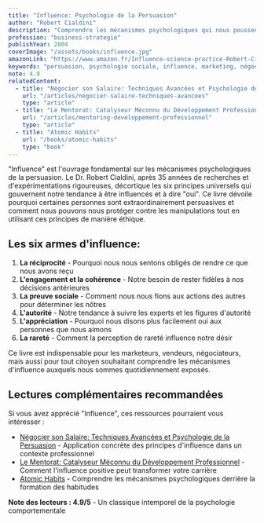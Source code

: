 ```yaml
---
title: "Influence: Psychologie de la Persuasion"
author: "Robert Cialdini"
description: "Comprendre les mécanismes psychologiques qui nous poussent à dire 'oui'"
profession: "business-strategie"
publishYear: 2004
coverImage: "/assets/books/influence.jpg"
amazonLink: "https://www.amazon.fr/Influence-science-practice-Robert-Cialdini/dp/0205609996/"
keywords: "persuasion, psychologie sociale, influence, marketing, négociation, comportement du consommateur, manipulation, prise de décision"
note: 4.9
relatedContent:
  - title: "Négocier son Salaire: Techniques Avancées et Psychologie de la Persuasion"
    url: "/articles/negocier-salaire-techniques-avancees"
    type: "article"
  - title: "Le Mentorat: Catalyseur Méconnu du Développement Professionnel"
    url: "/articles/mentoring-developpement-professionnel"
    type: "article"
  - title: "Atomic Habits"
    url: "/books/atomic-habits"
    type: "book"
---
```


"Influence" est l'ouvrage fondamental sur les mécanismes psychologiques de la persuasion. Le Dr. Robert Cialdini, après 35 années de recherches et d'expérimentations rigoureuses, décortique les six principes universels qui gouvernent notre tendance à être influencés et à dire "oui". Ce livre dévoile pourquoi certaines personnes sont extraordinairement persuasives et comment nous pouvons nous protéger contre les manipulations tout en utilisant ces principes de manière éthique.

## Les six armes d'influence:

1. **La réciprocité** - Pourquoi nous nous sentons obligés de rendre ce que nous avons reçu
2. **L'engagement et la cohérence** - Notre besoin de rester fidèles à nos décisions antérieures
3. **La preuve sociale** - Comment nous nous fions aux actions des autres pour déterminer les nôtres
4. **L'autorité** - Notre tendance à suivre les experts et les figures d'autorité
5. **L'appréciation** - Pourquoi nous disons plus facilement oui aux personnes que nous aimons
6. **La rareté** - Comment la perception de rareté influence notre désir

Ce livre est indispensable pour les marketeurs, vendeurs, négociateurs, mais aussi pour tout citoyen souhaitant comprendre les mécanismes d'influence auxquels nous sommes quotidiennement exposés.

## Lectures complémentaires recommandées

Si vous avez apprécié "Influence", ces ressources pourraient vous intéresser :

- [Négocier son Salaire: Techniques Avancées et Psychologie de la Persuasion](/articles/negocier-salaire-techniques-avancees) - Application concrète des principes d'influence dans un contexte professionnel
- [Le Mentorat: Catalyseur Méconnu du Développement Professionnel](/articles/mentoring-developpement-professionnel) - Comment l'influence positive peut transformer votre carrière
- [Atomic Habits](/books/atomic-habits) - Comprendre les mécanismes psychologiques derrière la formation des habitudes

**Note des lecteurs : 4.9/5** - Un classique intemporel de la psychologie comportementale
